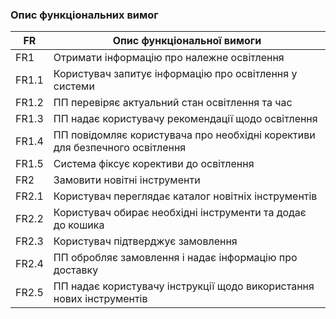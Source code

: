 ### Опис функціональних вимог


| FR   | Опис функціональної вимоги                                                |
|------|--------------------------------------------------------------------------|
| FR1  | Отримати інформацію про належне освітлення                                |
| FR1.1| Користувач запитує інформацію про освітлення у системи                    |
| FR1.2| ПП перевіряє актуальний стан освітлення та час                       |
| FR1.3| ПП надає користувачу рекомендації щодо освітлення                    |
| FR1.4| ПП повідомляє користувача про необхідні корективи для безпечного освітлення |
| FR1.5| Система фіксує корективи до освітлення                                     |
| FR2  | Замовити новітні інструменти                                              |
| FR2.1| Користувач переглядає каталог новітніх інструментів                       |
| FR2.2| Користувач обирає необхідні інструменти та додає до кошика                |
| FR2.3| Користувач підтверджує замовлення                                         |
| FR2.4| ПП обробляє замовлення і надає інформацію про доставку               |
| FR2.5| ПП надає користувачу інструкції щодо використання нових інструментів |

